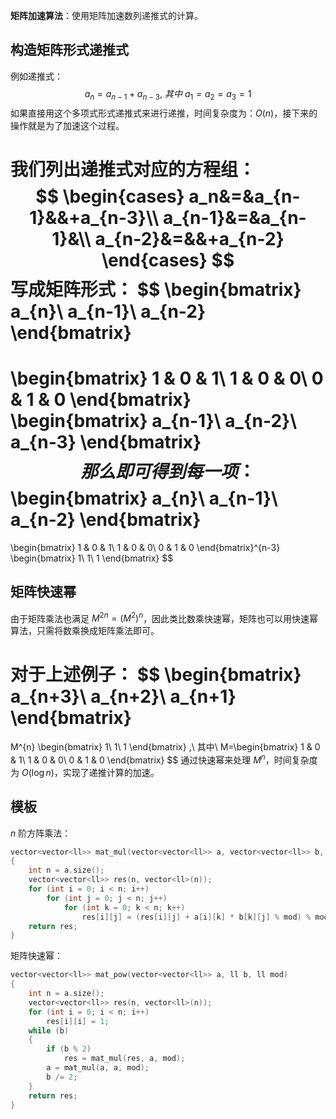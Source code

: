 **矩阵加速算法**：使用矩阵加速数列递推式的计算。

<!--more-->

## 构造矩阵形式递推式

例如递推式：
$$
a_n=a_{n-1}+a_{n-3},\ 其中\ a_1=a_2=a_3=1
$$
如果直接用这个多项式形式递推式来进行递推，时间复杂度为：$O(n)$，接下来的操作就是为了加速这个过程。

我们列出递推式对应的方程组：
$$
\begin{cases}
a_n&=&a_{n-1}&&+a_{n-3}\\
a_{n-1}&=&a_{n-1}&\\
a_{n-2}&=&&+a_{n-2}
\end{cases}
$$
写成矩阵形式：
$$
\begin{bmatrix}
a_{n}\\
a_{n-1}\\
a_{n-2}
\end{bmatrix}
=
\begin{bmatrix}
1 & 0 & 1\\
1 & 0 & 0\\
0 & 1 & 0
\end{bmatrix}
\begin{bmatrix}
a_{n-1}\\
a_{n-2}\\
a_{n-3}
\end{bmatrix}
$$
那么即可得到每一项：
$$
\begin{bmatrix}
a_{n}\\
a_{n-1}\\
a_{n-2}
\end{bmatrix}
=
\begin{bmatrix}
1 & 0 & 1\\
1 & 0 & 0\\
0 & 1 & 0
\end{bmatrix}^{n-3}
\begin{bmatrix}
1\\
1\\
1
\end{bmatrix}
$$

## 矩阵快速幂

由于矩阵乘法也满足 $M^{2n}=(M^2)^n$，因此类比数乘快速幂，矩阵也可以用快速幂算法，只需将数乘换成矩阵乘法即可。

对于上述例子：
$$
\begin{bmatrix}
a_{n+3}\\
a_{n+2}\\
a_{n+1}
\end{bmatrix}
=
M^{n}
\begin{bmatrix}
1\\
1\\
1
\end{bmatrix}
,\ 其中\ M=\begin{bmatrix}
1 & 0 & 1\\
1 & 0 & 0\\
0 & 1 & 0
\end{bmatrix}
$$
通过快速幂来处理 $M^n$，时间复杂度为 $O(\log n)$，实现了递推计算的加速。

## 模板

$n$ 阶方阵乘法：

```cpp
vector<vector<ll>> mat_mul(vector<vector<ll>> a, vector<vector<ll>> b, ll mod)
{
    int n = a.size();
    vector<vector<ll>> res(n, vector<ll>(n));
    for (int i = 0; i < n; i++)
        for (int j = 0; j < n; j++)
            for (int k = 0; k < n; k++)
                res[i][j] = (res[i][j] + a[i][k] * b[k][j] % mod) % mod;
    return res;
}
```

矩阵快速幂：

```cpp
vector<vector<ll>> mat_pow(vector<vector<ll>> a, ll b, ll mod)
{
    int n = a.size();
    vector<vector<ll>> res(n, vector<ll>(n));
    for (int i = 0; i < n; i++)
        res[i][i] = 1;
    while (b)
    {
        if (b % 2)
            res = mat_mul(res, a, mod);
        a = mat_mul(a, a, mod);
        b /= 2;
    }
    return res;
}
```

